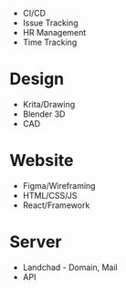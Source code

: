 - CI/CD
- Issue Tracking
- HR Management
- Time Tracking

# Design
- Krita/Drawing
- Blender 3D
- CAD

# Website
- Figma/Wireframing
- HTML/CSS/JS
- React/Framework

# Server
- Landchad - Domain, Mail
- API